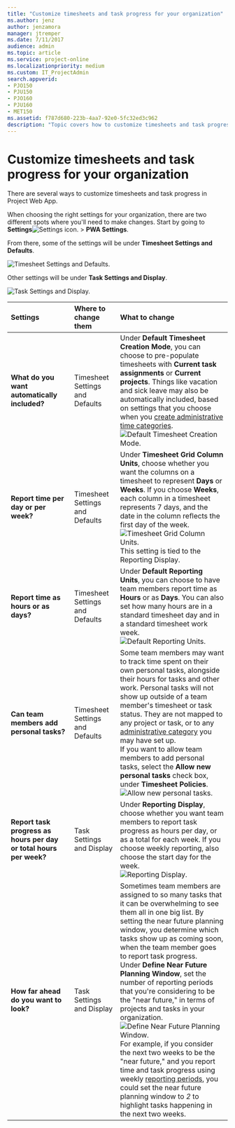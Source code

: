 ```yaml
---
title: "Customize timesheets and task progress for your organization"
ms.author: jenz
author: jenzamora
manager: jtremper
ms.date: 7/11/2017
audience: admin
ms.topic: article
ms.service: project-online
ms.localizationpriority: medium
ms.custom: IT_ProjectAdmin
search.appverid:
- PJO150
- PJU150
- PJO160
- PJU160
- MET150
ms.assetid: f787d680-223b-4aa7-92e0-5fc32ed3c962
description: "Topic covers how to customize timesheets and task progress for your organization."
---
```


# Customize timesheets and task progress for your organization

There are several ways to customize timesheets and task progress in Project Web App.
  
When choosing the right settings for your organization, there are two different spots where you'll need to make changes. Start by going to **Settings**![Settings icon.](media/22ecb306-849a-4d04-8885-fe49ec9df8ce.png) \> **PWA Settings**.
  
From there, some of the settings will be under **Timesheet Settings and Defaults**.
  
![Timesheet Settings and Defaults.](media/4b39ea36-c7ed-4dd4-aece-56f4e959af2a.png)
  
Other settings will be under **Task Settings and Display**.
  
![Task Settings and Display.](media/5306f2b4-bfa5-4c30-a91f-c785d5e90157.png)
  
|**Settings**|**Where to change them**|**What to change**|
|:-----|:-----|:-----|
|**What do you want automatically included?** <br/> |Timesheet Settings and Defaults  <br/> |Under **Default Timesheet Creation Mode**, you can choose to pre-populate timesheets with **Current task assignments** or **Current projects**. Things like vacation and sick leave may also be automatically included, based on settings that you choose when you [create administrative time categories](set-up-vacation-sick-leave-and-other-non-project-work-categories.md).  <br/> ![Default Timesheet Creation Mode.](media/01479c78-b2be-402b-8477-5fa6ade08b97.png)|
|**Report time per day or per week?** <br/> |Timesheet Settings and Defaults  <br/> |Under **Timesheet Grid Column Units**, choose whether you want the columns on a timesheet to represent **Days** or **Weeks**. If you choose **Weeks**, each column in a timesheet represents 7 days, and the date in the column reflects the first day of the week.  <br/> ![Timesheet Grid Column Units.](media/612d0dc0-5e84-4457-ac90-ccddcb02600a.png)<br/>This setting is tied to the Reporting Display.  <br/> |
|**Report time as hours or as days?** <br/> |Timesheet Settings and Defaults  <br/> |Under **Default Reporting Units**, you can choose to have team members report time as **Hours** or as **Days**. You can also set how many hours are in a standard timesheet day and in a standard timesheet work week.  <br/> ![Default Reporting Units.](media/09714ce3-a5df-45b0-8bbd-94e99071417e.png)|
|**Can team members add personal tasks?** <br/> |Timesheet Settings and Defaults  <br/> |Some team members may want to track time spent on their own personal tasks, alongside their hours for tasks and other work. Personal tasks will not show up outside of a team member's timesheet or task status. They are not mapped to any project or task, or to any [administrative category](set-up-vacation-sick-leave-and-other-non-project-work-categories.md) you may have set up.  <br/> If you want to allow team members to add personal tasks, select the **Allow new personal tasks** check box, under **Timesheet Policies**.  <br/> ![Allow new personal tasks.](media/e81dc6a1-d7df-4ec9-b56a-46e4f71ed32b.png)|
|**Report task progress as hours per day or total hours per week?** <br/> |Task Settings and Display  <br/> |Under **Reporting Display**, choose whether you want team members to report task progress as hours per day, or as a total for each week. If you choose weekly reporting, also choose the start day for the week.  <br/> ![Reporting Display.](media/f5b22ede-a462-4fc9-81ae-46ddeba955e2.png)|
|**How far ahead do you want to look?** <br/> |Task Settings and Display  <br/> |Sometimes team members are assigned to so many tasks that it can be overwhelming to see them all in one big list. By setting the near future planning window, you determine which tasks show up as coming soon, when the team member goes to report task progress.  <br/> Under **Define Near Future Planning Window**, set the number of reporting periods that you're considering to be the "near future," in terms of projects and tasks in your organization.  <br/> ![Define Near Future Planning Window.](media/270ab94f-febd-4f62-b5fc-00b0d2461c79.png)<br/>For example, if you consider the next two weeks to be the "near future," and you report time and task progress using weekly [reporting periods](set-up-timesheets.md), you could set the near future planning window to  *2*  to highlight tasks happening in the next two weeks.  <br/> |
   

